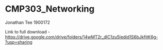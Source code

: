 # CMP303_Networking
Jonathan Tee
1900172

Link to full download - https://drive.google.com/drive/folders/14wMT2r_dlC1zu5Iedid1S6bJkfitK6g-?usp=sharing
